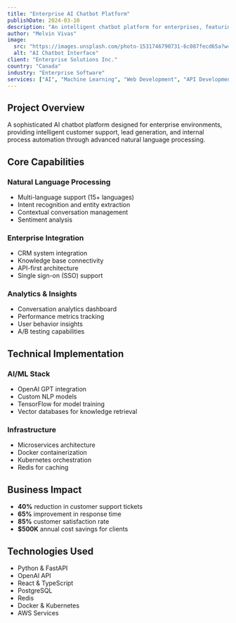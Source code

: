 ```yaml
---
title: "Enterprise AI Chatbot Platform"
publishDate: 2024-03-10
description: "An intelligent chatbot platform for enterprises, featuring natural language processing, multi-language support, and seamless integration capabilities."
author: "Melvin Vivas"
image:
  src: "https://images.unsplash.com/photo-1531746790731-6c087fecd65a?w=800&auto=format&fit=crop&q=80"
  alt: "AI Chatbot Interface"
client: "Enterprise Solutions Inc."
country: "Canada"
industry: "Enterprise Software"
services: ["AI", "Machine Learning", "Web Development", "API Development"]
---
```


## Project Overview

A sophisticated AI chatbot platform designed for enterprise environments, providing intelligent customer support, lead generation, and internal process automation through advanced natural language processing.

## Core Capabilities

### Natural Language Processing
- Multi-language support (15+ languages)
- Intent recognition and entity extraction
- Contextual conversation management
- Sentiment analysis

### Enterprise Integration
- CRM system integration
- Knowledge base connectivity
- API-first architecture
- Single sign-on (SSO) support

### Analytics & Insights
- Conversation analytics dashboard
- Performance metrics tracking
- User behavior insights
- A/B testing capabilities

## Technical Implementation

### AI/ML Stack
- OpenAI GPT integration
- Custom NLP models
- TensorFlow for model training
- Vector databases for knowledge retrieval

### Infrastructure
- Microservices architecture
- Docker containerization
- Kubernetes orchestration
- Redis for caching

## Business Impact

- **40%** reduction in customer support tickets
- **65%** improvement in response time
- **85%** customer satisfaction rate
- **$500K** annual cost savings for clients

## Technologies Used

- Python & FastAPI
- OpenAI API
- React & TypeScript
- PostgreSQL
- Redis
- Docker & Kubernetes
- AWS Services